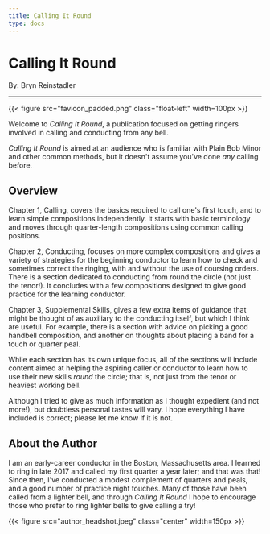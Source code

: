 ```yaml
---
title: Calling It Round 
type: docs
---
```


# Calling It Round
By: Bryn Reinstadler

---

{{< figure src="favicon_padded.png" class="float-left" width=100px >}}

Welcome to _Calling It Round_, a publication focused on getting ringers involved in calling and conducting from any bell.

_Calling It Round_ is aimed at an audience who is familiar with Plain Bob Minor and other common methods, but it doesn't assume you've done _any_ calling before.

## Overview

Chapter 1, Calling, covers the basics required to call one's first touch, and to learn simple compositions independently. It starts with basic terminology and moves through quarter-length compositions using common calling positions.

Chapter 2, Conducting, focuses on more complex compositions and gives a variety of strategies for the beginning conductor to learn how to check and sometimes correct the ringing, with and without the use of coursing orders. There is a section dedicated to conducting from round the circle (not just the tenor!). It concludes with a few compositions designed to give good practice for the learning conductor.

Chapter 3, Supplemental Skills, gives a few extra items of guidance that might be thought of as auxiliary to the conducting itself, but which I think are useful. For example, there is a section with advice on picking a good handbell composition, and another on thoughts about placing a band for a touch or quarter peal.

While each section has its own unique focus, all of the sections will include content aimed at helping the aspiring caller or conductor to learn how to use their new skills _round_ the circle; that is, not just from the tenor or heaviest working bell.

Although I tried to give as much information as I thought expedient (and not more!), but doubtless personal tastes will vary. I hope everything I have included is correct; please let me know if it is not. 

## About the Author

I am an early-career conductor in the Boston, Massachusetts area. I learned to ring in late 2017 and called my first quarter a year later; and that was that! Since then, I've conducted a modest complement of quarters and peals, and a good number of practice night touches. Many of those have been called from a lighter bell, and through _Calling It Round_ I hope to encourage those who prefer to ring lighter bells to give calling a try!

{{< figure src="author_headshot.jpeg" class="center" width=150px >}}
